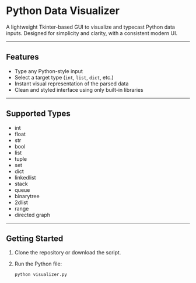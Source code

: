 # Python Data Visualizer

A lightweight Tkinter-based GUI to visualize and typecast Python data inputs. Designed for simplicity and clarity, with a consistent modern UI.

---

## Features

- Type any Python-style input
- Select a target type (`int`, `list`, `dict`, etc.)
- Instant visual representation of the parsed data
- Clean and styled interface using only built-in libraries

---

## Supported Types

- int  
- float  
- str  
- bool  
- list  
- tuple  
- set  
- dict
- linkedlist
- stack
- queue
- binarytree
- 2dlist
- range
- directed graph  

---

## Getting Started

1. Clone the repository or download the script.
2. Run the Python file:

   ```bash
   python visualizer.py
